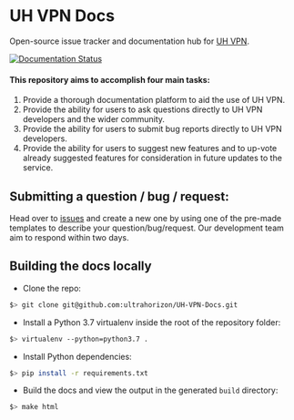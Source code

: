 # UH VPN Docs
Open-source issue tracker and documentation hub for [UH VPN](https://uh-vpn.com).

[![Documentation Status](https://readthedocs.org/projects/uh-vpn/badge/?version=latest)](https://uh-vpn.readthedocs.io/en/latest/?badge=latest)

#### This repository aims to accomplish four main tasks:

1. Provide a thorough documentation platform to aid the use of UH VPN.
2. Provide the ability for users to ask questions directly to UH VPN developers and the wider community.
3. Provide the ability for users to submit bug reports directly to UH VPN developers.
4. Provide the ability for users to suggest new features and to up-vote already suggested features for consideration in future updates to the service.

## Submitting a question / bug / request:

Head over to [issues](https://github.com/ultrahorizon/UH-VPN-Docs/issues/new/choose) and create a new one by using one of the pre-made templates to describe your question/bug/request.
Our development team aim to respond within two days.

## Building the docs locally

- Clone the repo:

```bash
$> git clone git@github.com:ultrahorizon/UH-VPN-Docs.git
```

- Install a Python 3.7 virtualenv inside the root of the repository folder:

```bash
$> virtualenv --python=python3.7 .
```

- Install Python dependencies:

```bash
$> pip install -r requirements.txt
```

- Build the docs and view the output in the generated `build` directory:

```bash
$> make html
```

